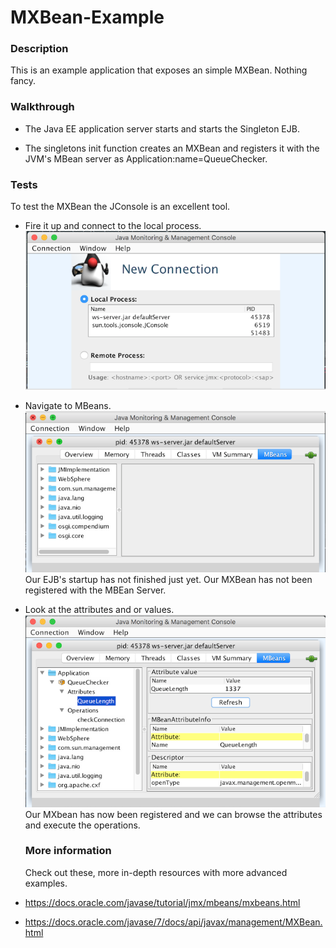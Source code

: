 # MXBean-Example

### Description
This is an example application that exposes an simple MXBean. Nothing fancy.

### Walkthrough

- The Java EE application server starts and starts the Singleton EJB.

- The singletons init function creates an MXBean and registers it with the JVM's MBean server as Application:name=QueueChecker.


### Tests

To test the MXBean the JConsole is an excellent tool.

- Fire it up and connect to the local process.
![ Shows Jconsoles select instance page ](jc-ss1.png  "Jconsole - Ugly but useful! our motto since 1984")

- Navigate to MBeans.
![ Shows the MBean page ](jc-ss2.png "Jconsole - Ugly but useful! our motto since 1984")
  Our EJB's startup has not finished just yet. Our MXBean has not been registered with the MBEan Server.

- Look at the attributes and or values.
  ![ Shows Queuelenght property of our MXBean ](jc-ss3.png "Jconsole - Ugly but useful! our motto since 1984")
    Our MXbean has now been registered and we can browse the attributes and execute the operations.

  ### More information
  Check out these, more in-depth resources with more advanced examples.
- https://docs.oracle.com/javase/tutorial/jmx/mbeans/mxbeans.html

- https://docs.oracle.com/javase/7/docs/api/javax/management/MXBean.html
